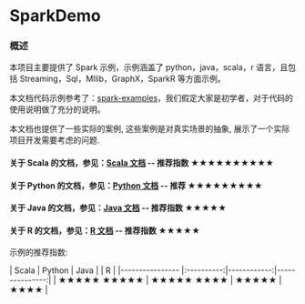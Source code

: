 SparkDemo
====

### 概述
本项目主要提供了 Spark 示例，示例涵盖了 python，java，scala，r 语言，且包括 Streaming，Sql，Mllib，GraphX，SparkR 等方面示例。

本文档代码示例参考了：[spark-examples](https://github.com/apache/spark/tree/master/examples)，我们假定大家是初学者，对于代码的使用说明做了充分的说明。

本文档也提供了一些实际的案例, 这些案例是对真实场景的抽象, 展示了一个实际项目开发需要考虑的问题.

#### 关于 Scala 的文档，参见：[Scala 文档](/docs/README_SCALA.md) -- 推荐指数 ★★★★★★★★★★
#### 关于 Python 的文档，参见：[Python 文档](/src/main/python/README.md) -- 推荐 ★★★★★★★★★
#### 关于 Java 的文档，参见：[Java 文档](/docs/README_JAVA.md) -- 推荐指数 ★★★★★
#### 关于 R 的文档，参见：[R 文档](/src/main/r/README.md) -- 推荐指数 ★★★★★

示例的推荐指数:

| Scala | Python | Java |  | R |
|---------------- |:----------:|------------:|---------------:|
| ★★★★★ ★★★★★  | ★★★★★ ★★★★ | ★★★★★ | ★★★★ |
